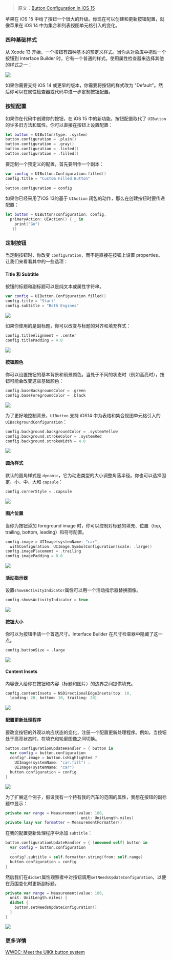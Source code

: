 > 原文：[Button Configuration in iOS 15](https://useyourloaf.com/blog/button-configuration-in-ios-15/)

苹果在 iOS 15 中给了按钮一个很大的升级。你现在可以创建和更新按钮配置，就像苹果在 iOS 14 中为集合和列表视图单元格引入的变化。

### 四种基础样式

从 Xcode 13 开始，一个按钮有四种基本的预定义样式。当你从对象库中拖动一个按钮到 Interface Builder 时，它有一个普通的样式。使用属性检查器来选择其他的样式之一：

![](https://useyourloaf.com/blog/button-configuration-in-ios-15/001.png)

如果你需要支持 iOS 14 或更早的版本，你需要将按钮的样式改为 "Default"。然后你可以在属性检查器或代码中进一步定制按钮配置。

### 按钮配置

如果你在代码中创建你的按钮，在 iOS 15 中的新功能，按钮配置取代了 `UIButton` 的许多旧方法和属性。你可以直接在按钮上设置配置：

```swift
let button = UIButton(type: .system)
button.configuration = .plain()
button.configuration = .gray()
button.configuration = .tinted()
button.configuration = .filled()   
```

要定制一个预定义的配置，首先要制作一个副本：

```swift
var config = UIButton.Configuration.filled()
config.title = "Custom Filled Button"
...
button.configuration = config
```

如果你已经采用了iOS 13的基于 `UIAction` 闭包的动作，那么在创建按钮时要传递配置：

```swift
let button = UIButton(configuration: config,
  primaryAction: UIAction() { _ in
    print("Go")
   })
```



### 定制按钮

当定制按钮时，你改变 `configuration`，而不是直接在按钮上设置 properties。让我们来看看其中的一些选项：

#### Title 和 Subtitle

按钮的标题和副标题可以是纯文本或属性字符串。

```swift
var config = UIButton.Configuration.filled()
config.title = "Start"
config.subtitle = "Both Engines"
```

![](https://useyourloaf.com/blog/button-configuration-in-ios-15/002.png)

如果你使用的是副标题，你可以改变与标题的对齐和填充样式：

```swift
config.titleAlignment = .center
config.titlePadding = 4.0
```

![](https://useyourloaf.com/blog/button-configuration-in-ios-15/003.png)

#### 按钮颜色

你可以设置按钮的基本背景和前景颜色。当处于不同的状态时（例如高亮时），按钮可能会改变这些基础颜色：

```swift
config.baseBackgroundColor = .green
config.baseForegroundColor = .black
```

![](https://useyourloaf.com/blog/button-configuration-in-ios-15/004.png)

为了更好地控制背景，`UIButton` 支持 iOS14 中为表格和集合视图单元格引入的 `UIBackgroundConfiguration`：

```swift
config.background.backgroundColor = .systemYellow
config.background.strokeColor = .systemRed
config.background.strokeWidth = 4.0
```

![](https://useyourloaf.com/blog/button-configuration-in-ios-15/005.png)

#### 圆角样式

默认的圆角样式是 `dynamic`，它为动态类型的大小调整角落半径。你也可以选择固定、小、中、大和 `capsule`：

```swift
config.cornerStyle = .capsule
```

![](https://useyourloaf.com/blog/button-configuration-in-ios-15/006.png)


#### 图片位置

当你为按钮添加 foreground image 时，你可以控制对标题的填充、位置（top, trailing, bottom, leading）和符号配置。

```swift
config.image = UIImage(systemName: "car",
  withConfiguration: UIImage.SymbolConfiguration(scale: .large))
config.imagePlacement = .trailing
config.imagePadding = 8.0
```

![](https://useyourloaf.com/blog/button-configuration-in-ios-15/007.png)



#### 活动指示器

设置`showsActivityIndicator`属性可以用一个活动指示器替换图像。

```swift
config.showsActivityIndicator = true
```

![](https://useyourloaf.com/blog/button-configuration-in-ios-15/012.png)

#### 按钮大小

你可以为按钮申请一个首选尺寸。Interface Builder 在尺寸检查器中隐藏了这一点。

```swift
config.buttonSize = .large
```

![](https://useyourloaf.com/blog/button-configuration-in-ios-15/008.png)

#### Content Insets

内容嵌入给你在按钮和内容（标题和图片）的边界之间提供填充。

```swift
config.contentInsets = NSDirectionalEdgeInsets(top: 10,
  leading: 20, bottom: 10, trailing: 20)
```

![](https://useyourloaf.com/blog/button-configuration-in-ios-15/009.png)

#### 配置更新处理程序

要改变按钮的外观以响应状态的变化，注册一个配置更新处理程序。例如，当按钮处于高亮状态时，在填充和轮廓图像之间切换。

```swift
button.configurationUpdateHandler = { button in
  var config = button.configuration
  config?.image = button.isHighlighted ?
    UIImage(systemName: "car.fill") :
    UIImage(systemName: "car")
  button.configuration = config
}
```

![](https://useyourloaf.com/blog/button-configuration-in-ios-15/010.png)

为了扩展这个例子，假设我有一个持有我的汽车的范围的属性，我想在按钮的副标题中显示：

```swift
private var range = Measurement(value: 100,
                                 unit: UnitLength.miles)
private lazy var formatter = MeasurementFormatter()
```



在我的配置更新处理程序中添加 `subtitle`：

```swift
button.configurationUpdateHandler = { [unowned self] button in
  var config = button.configuration
  ...            
  config?.subtitle = self.formatter.string(from: self.range)
  button.configuration = config
}
```



然后我们在`didSet`属性观察者中对按钮调用`setNeedsUpdateConfiguration`，以便在范围变化时更新副标题。

```swift
private var range = Measurement(value: 100,
  unit: UnitLength.miles) {
  didSet {
    button.setNeedsUpdateConfiguration()
  }
}
```

![](https://useyourloaf.com/blog/button-configuration-in-ios-15/011.png)

### 更多详情

[WWDC: Meet the UIKit button system](https://developer.apple.com/videos/play/wwdc2021/10064/)





















